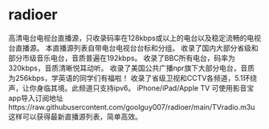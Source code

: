 # radioer
高清电台电视台直播源，只收录码率在128kbps或以上的电台以及稳定流畅的电视台直播源。
本直播源列表自带电台电视台台标和分组。
收录了国内大部分省级和部分市级音乐电台，音质普遍在192kbps。
收录了BBC所有电台，码率为320kbps，音质清晰悦耳动听。
收录了美国公共广播npr旗下大部分电台，音质为256kbps，学英语的同学们有福啦！
收录了省级卫视和CCTV各频道，5.1环绕声，让你身临其境。此频道只支持ipv6。
iPhone/iPad/Apple TV 可使用影音宝app导入订阅地址https://raw.githubusercontent.com/goolguy007/radioer/main/TVradio.m3u 这样可以获得最新直播源列表，简单高效。
